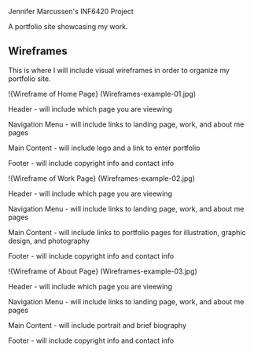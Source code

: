 Jennifer Marcussen's INF6420 Project

A portfolio site showcasing my work.

## Wireframes

This is where I will include visual wireframes in order to organize my portfolio site.

!{Wireframe of Home Page} (Wireframes-example-01.jpg)

Header - will include which page you are vieewing

Navigation Menu - will include links to landing page, work, and about me pages

Main Content - will include logo and a link to enter portfolio

Footer - will include copyright info and contact info


!{Wireframe of Work Page} (Wireframes-example-02.jpg)

Header - will include which page you are vieewing

Navigation Menu - will include links to landing page, work, and about me pages

Main Content - will include links to portfolio pages for illustration, graphic design, and photography

Footer - will include copyright info and contact info


!{Wireframe of About Page} (Wireframes-example-03.jpg)

Header - will include which page you are vieewing

Navigation Menu - will include links to landing page, work, and about me pages

Main Content - will include portrait and brief biography

Footer - will include copyright info and contact info